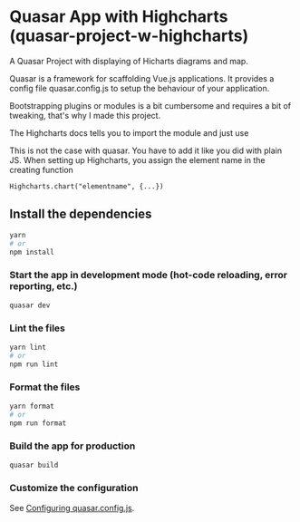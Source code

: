 # Quasar App with Highcharts (quasar-project-w-highcharts)

A Quasar Project with displaying of Hicharts diagrams and map.

Quasar is a framework for scaffolding Vue.js applications.
It provides a config file quasar.config.js to setup the behaviour of your application.

Bootstrapping plugins or modules is a bit cumbersome and requires a bit of tweaking, that's why I made this project.

The Highcharts docs tells you to import the module and just use <highcharts :options="..."></highcharts>

This is not the case with quasar. You have to add it like you did with plain JS. When setting up Highcharts, you assign the element name in the creating function

```
Highcharts.chart("elementname", {...})
```

## Install the dependencies

```bash
yarn
# or
npm install
```

### Start the app in development mode (hot-code reloading, error reporting, etc.)

```bash
quasar dev
```

### Lint the files

```bash
yarn lint
# or
npm run lint
```

### Format the files

```bash
yarn format
# or
npm run format
```

### Build the app for production

```bash
quasar build
```

### Customize the configuration

See [Configuring quasar.config.js](https://v2.quasar.dev/quasar-cli-vite/quasar-config-js).
